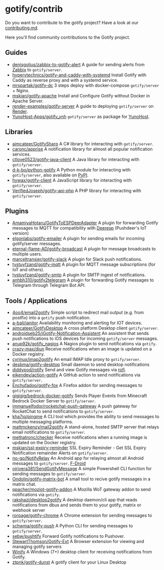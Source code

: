 # gotify/contrib

Do you want to contribute to the gotify project? Have a look at our [contributing.md](https://github.com/gotify/server/blob/master/CONTRIBUTING.md).

Here you'll find community contributions to the Gotify project.

## Guides

- [denisgolius/zabbix-to-gotify-alert](https://github.com/denisgolius/zabbix-to-gotify-alert) A guide for sending alerts from [Zabbix](https://www.zabbix.com/) to `gotify/server`.
- [hypervtechnics/gotify-and-caddy-with-systemd](https://gist.github.com/hypervtechnics/9cb28e67aea93cb9b87af5141bc3aa25) Install Gotify with Caddy as reverse proxy and with a systemd service.
- [mrspartak/gotify-dc](https://github.com/mrspartak/gotify-dc) 3 steps deploy with docker-compose `gotify/server` + Nginx.
- [mskian/gotify-apache](https://github.com/mskian/gotify-apache) Install and Configure Gotify without Docker in Apache Server.
- [render-examples/gotify-server](https://github.com/render-examples/gotify-server) A guide to deploying `gotify/server` on [Render](https://render.com).
- [YunoHost-Apps/gotify_ynh](https://github.com/YunoHost-Apps/gotify_ynh) `gotify/server` as package for [YunoHost](https://yunohost.org).

## Libraries

- [ajmcateer/GotifySharp](https://github.com/ajmcateer/GotifySharp) A C# library for interacting with `gotify/server`.
- [caronc/apprise](https://github.com/caronc/apprise) A notification library for almost all popular notification services.
- [ctlove0523/gotify-java-client](https://github.com/ctlove0523/gotify-java-client) A Java library for interacting with `gotify/server`.
- [d-k-bo/python-gotify](https://github.com/d-k-bo/python-gotify) A Python module for interacting with `gotify/server`, also available on [PyPI](https://pypi.org/project/gotify/).
- [hywax/gotify-client](https://github.com/hywax/gotify-client) A JavaScript library for interacting with `gotify/server`.
- [VerifiedJoseph/gotify-api-php](https://github.com/VerifiedJoseph/gotify-api-php) A PHP library for interacting with `gotify/server`.

## Plugins

- [AmamiyaHotaru/GotifyToESPDeerAdapter](https://github.com/AmamiyaHotaru/GotifyToESPDeerAdapter) A plugin for forwarding Gotify messages to MQTT for compatibility with [Deeresp](https://github.com/easychen/pushdeer/tree/main/iot) (Pushdeer's IoT version)
- [elgonlabs/gotify-emailer](https://github.com/elgonlabs/gotify-emailer) A plugin for sending emails for incoming gotify/server messages.
- [eternal-flame-AD/gotify-broadcast](https://github.com/eternal-flame-AD/gotify-broadcast) A plugin for message broadcasts to multiple users.
- [marceltransier/gotify-slack](https://github.com/marceltransier/gotify-slack) A plugin for Slack push notifications.
- [tystuyfzand/gotify-mqtt](https://github.com/tystuyfzand/gotify-mqtt) A plugin for MQTT message subscriptions (for IoT and others).
- [tystuyfzand/gotify-smtp](https://github.com/tystuyfzand/gotify-smtp) A plugin for SMTP ingest of notifications.
- [anhbh310/gotify2telegram](https://github.com/anhbh310/gotify2telegram) A plugin for forwarding Gotify messages to Telegram through Telegram Bot API.

## Tools / Applications

- [4oo4/email2gotify](https://github.com/4oo4/email2gotify) Simple script to redirect mail output (e.g. from postfix) into a `gotify` push notification.
- [a-bali/janitor](https://github.com/a-bali/janitor) Availability monitoring and alerting for IOT devices.
- [ajmcateer/GotifyDesktop](https://github.com/ajmcateer/GotifyDesktop) A cross platform Desktop client `gotify/server`.
- [androidseb25/iGotify-Notification-Assistent](https://github.com/androidseb25/iGotify-Notification-Assistent) An assistent that sends push notifications to iOS devices for incoming `gotify/server` messages.
- [anup92k/gotify_nagios](https://github.com/anup92k/scripts/tree/master/nagios-plugins/gotify_nagios) A Nagios plugin to send notifications via `gotify`.
- [crazy-max/diun](https://github.com/crazy-max/diun) Receive notifications when an image is updated on a Docker registry.
- [cyrinux/imap2gotify](https://github.com/cyrinux/imap2gotify) An email IMAP Idle proxy to `gotify/server`.
- [desbma/gotify-desktop](https://github.com/desbma/gotify-desktop) Small daemon to send desktop notifications
- [diddypod/rotify](https://github.com/diddypod/rotify) Send and view Gotify messages via [rofi](https://github.com/davatorium/rofi).
- [eikendev/action-gotify](https://github.com/eikendev/action-gotify) A GitHub action to send notifications via `gotify/server`.
- [Enchufadoo/gotify-fox](https://github.com/Enchufadoo/gotify-fox) A Firefox addon for sending messages to `gotify/server`.
- [gigigig/bedrock-docker-gotify](https://github.com/gigigig/bedrock-docker-gotify) Sends Player Events from Minecraft Bedrock Docker Server to `gotify/server`.
- [immanuelfodor/rocketchat-push-gateway](https://github.com/immanuelfodor/rocketchat-push-gateway) A push gateway for RocketChat to send notifications to `gotify/server`.
- [kha7iq/pingme](https://github.com/kha7iq/pingme) A CLI tool which provides the ability to send messages to multiple messaging platforms.
- [mattmckenzy/mail2gotify](https://github.com/MattMckenzy/Mail2Gotify) A stand-alone, hosted SMTP server that relays email notifications to `gotify/server`.
- [methatronc/checker](https://github.com/methatronc/checker) Receive notifications when a running image is updated on the Docker registry.
- [mskian/ssl-expiry-reminder](https://github.com/mskian/ssl-expiry-reminder) SSL Expiry Reminder - Get SSL Expiry Notification remainder Alerts on `gotify/server`.
- [no-go/NotifyRelay](https://github.com/no-go/NotifyRelay) An Android app for relaying almost all Android messages to `gotify/server`. [F-Droid](https://f-droid.org/packages/click.dummer.notify_to_jabber/)
- [ojrivera381/SendGotifyMessage](https://github.com/ojrivera381/SendGotifyMessage) A simple Powershell CLI function for sending messages to `gotify/server`.
- [Ondolin/gotify-matrix-bot](https://github.com/Ondolin/gotify-matrix-bot) A small tool to recive gotify messages in a matrix chat.
- [ppacher/moziot-gotify-addon](https://github.com/ppacher/moziot-gotify-addon) A Mozilla WoT gateway addon to send notifications via `gotify`.
- [rakshazi/desktop2gotify](https://gitlab.com/rakshazi/desktop2gotify) A desktop daemon/cli app that reads notifications from dbus and sends them to your gotify, matrix or webhook server
- [rorpage/gotify-chrome](https://github.com/rorpage/gotify-chrome) A Chrome extension for sending messages to `gotify/server`.
- [schwma/gotify-push](https://github.com/schwma/gotify-push) A Python CLI for sending messages to `gotify/server`.
- [sebw/pushtify](https://github.com/sebw/pushtify) Forward Gotify notifications to Pushover.
- [StewartThomson/Gotify-Ext](https://github.com/StewartThomson/Gotify-Ext) A Browser extension for viewing and managing gotify servers
- [Winify](https://winify.grimore.org/) A Windows (7+) desktop client for receiving notifications from Gotify.
- [ztpnk/gotify-dunst](https://github.com/ztpnk/gotify-dunst) A gotify client for your Linux Desktop
